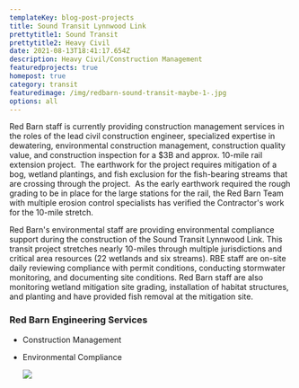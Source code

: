 ```yaml
---
templateKey: blog-post-projects
title: Sound Transit Lynnwood Link
prettytitle1: Sound Transit
prettytitle2: Heavy Civil
date: 2021-08-13T18:41:17.654Z
description: Heavy Civil/Construction Management
featuredprojects: true
homepost: true
category: transit
featuredimage: /img/redbarn-sound-transit-maybe-1-.jpg
options: all
---
```

Red Barn staff is currently providing construction management services in the roles of the lead civil construction engineer, specialized expertise in dewatering, environmental construction management, construction quality value, and construction inspection for a $3B and approx. 10-mile rail extension project.  The earthwork for the project requires mitigation of a bog, wetland plantings, and fish exclusion for the fish-bearing streams that are crossing through the project.  As the early earthwork required the rough grading to be in place for the large stations for the rail, the Red Barn Team with multiple erosion control specialists has verified the Contractor's work for the 10-mile stretch.

Red Barn's environmental staff are providing environmental compliance support during the construction of the Sound Transit Lynnwood Link. This transit project stretches nearly 10-miles through multiple jurisdictions and critical area resources (22 wetlands and six streams). RBE staff are on-site daily reviewing compliance with permit conditions, conducting stormwater monitoring, and documenting site conditions. Red Barn staff are also monitoring wetland mitigation site grading, installation of habitat structures, and planting and have provided fish removal at the mitigation site.

### Red Barn Engineering Services

* Construction Management
* Environmental Compliance

  ![](/img/lynnwoodlink-expansion-mountlake-terrace-station-aerial-201908.jpg)